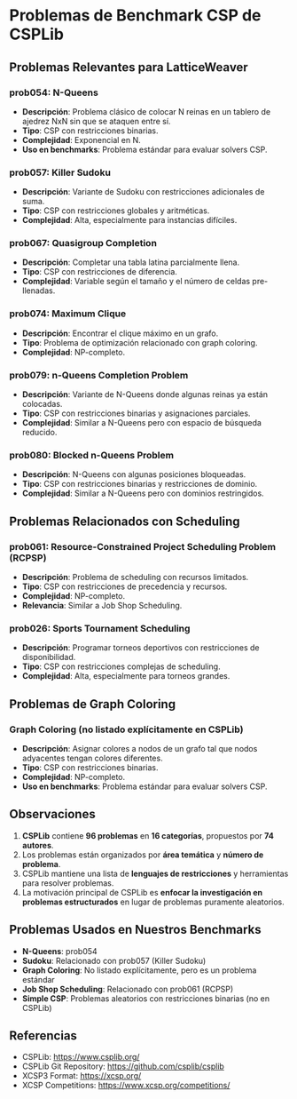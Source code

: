 # Problemas de Benchmark CSP de CSPLib

## Problemas Relevantes para LatticeWeaver

### prob054: N-Queens
- **Descripción**: Problema clásico de colocar N reinas en un tablero de ajedrez NxN sin que se ataquen entre sí.
- **Tipo**: CSP con restricciones binarias.
- **Complejidad**: Exponencial en N.
- **Uso en benchmarks**: Problema estándar para evaluar solvers CSP.

### prob057: Killer Sudoku
- **Descripción**: Variante de Sudoku con restricciones adicionales de suma.
- **Tipo**: CSP con restricciones globales y aritméticas.
- **Complejidad**: Alta, especialmente para instancias difíciles.

### prob067: Quasigroup Completion
- **Descripción**: Completar una tabla latina parcialmente llena.
- **Tipo**: CSP con restricciones de diferencia.
- **Complejidad**: Variable según el tamaño y el número de celdas pre-llenadas.

### prob074: Maximum Clique
- **Descripción**: Encontrar el clique máximo en un grafo.
- **Tipo**: Problema de optimización relacionado con graph coloring.
- **Complejidad**: NP-completo.

### prob079: n-Queens Completion Problem
- **Descripción**: Variante de N-Queens donde algunas reinas ya están colocadas.
- **Tipo**: CSP con restricciones binarias y asignaciones parciales.
- **Complejidad**: Similar a N-Queens pero con espacio de búsqueda reducido.

### prob080: Blocked n-Queens Problem
- **Descripción**: N-Queens con algunas posiciones bloqueadas.
- **Tipo**: CSP con restricciones binarias y restricciones de dominio.
- **Complejidad**: Similar a N-Queens pero con dominios restringidos.

## Problemas Relacionados con Scheduling

### prob061: Resource-Constrained Project Scheduling Problem (RCPSP)
- **Descripción**: Problema de scheduling con recursos limitados.
- **Tipo**: CSP con restricciones de precedencia y recursos.
- **Complejidad**: NP-completo.
- **Relevancia**: Similar a Job Shop Scheduling.

### prob026: Sports Tournament Scheduling
- **Descripción**: Programar torneos deportivos con restricciones de disponibilidad.
- **Tipo**: CSP con restricciones complejas de scheduling.
- **Complejidad**: Alta, especialmente para torneos grandes.

## Problemas de Graph Coloring

### Graph Coloring (no listado explícitamente en CSPLib)
- **Descripción**: Asignar colores a nodos de un grafo tal que nodos adyacentes tengan colores diferentes.
- **Tipo**: CSP con restricciones binarias.
- **Complejidad**: NP-completo.
- **Uso en benchmarks**: Problema estándar para evaluar solvers CSP.

## Observaciones

1. **CSPLib** contiene **96 problemas** en **16 categorías**, propuestos por **74 autores**.
2. Los problemas están organizados por **área temática** y **número de problema**.
3. CSPLib mantiene una lista de **lenguajes de restricciones** y herramientas para resolver problemas.
4. La motivación principal de CSPLib es **enfocar la investigación en problemas estructurados** en lugar de problemas puramente aleatorios.

## Problemas Usados en Nuestros Benchmarks

- **N-Queens**: prob054
- **Sudoku**: Relacionado con prob057 (Killer Sudoku)
- **Graph Coloring**: No listado explícitamente, pero es un problema estándar
- **Job Shop Scheduling**: Relacionado con prob061 (RCPSP)
- **Simple CSP**: Problemas aleatorios con restricciones binarias (no en CSPLib)

## Referencias

- CSPLib: https://www.csplib.org/
- CSPLib Git Repository: https://github.com/csplib/csplib
- XCSP3 Format: https://xcsp.org/
- XCSP Competitions: https://www.xcsp.org/competitions/

